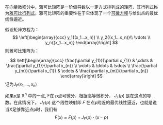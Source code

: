 # 

在向量[微积分](https://baike.baidu.com/item/微积分/6065)中，雅可比矩阵是一阶[偏导数](https://baike.baidu.com/item/偏导数/5536984)以一定方式排列成的[矩阵](https://baike.baidu.com/item/矩阵/18069)，其行列式称为[雅可比行列式](https://baike.baidu.com/item/雅可比行列式/4709261)。雅可比矩阵的重要性在于它体现了一个[可微](https://baike.baidu.com/item/可微/7267373)[方程](https://baike.baidu.com/item/方程/6306)与给出点的最优线性逼近。

假设矩阵方程为：
$$
\left[\begin{array}{ccc}
y_1{(x_1...x_n)} \\
y_2{(x_1...x_n)}\\
\vdots  \\
y_n{(x_1...x_n)}
\end{array}\right]
$$
则雅可比矩阵为：


$$
\left[\begin{array}{ccc}
\frac{\partial y_{1}}{\partial x_{1}} & \cdots & \frac{\partial y_{1}}{\partial x_{n}} \\
\vdots & \ddots & \vdots \\
\frac{\partial y_{m}}{\partial x_{1}} & \cdots & \frac{\partial y_{m}}{\partial x_{n}}
\end{array}\right]
$$
记为$J_{F}\left(x_{1}, \ldots, x_{n}\right)$



如果p是 $\mathbb{R}^{n}$ 中的一点, F在 p点可微分，根据高等微积分， $J_{F}(p)$ 是在这点的导数。在此情况下， $J_{F}(p)$ 这个线性映射即 $F$ 在点p附近的最优线性逼近，也就是说当X足够靠近点p时，我们有
$$
F(x) \approx F(p)+J_{F}(p) \cdot(x-p)
$$
